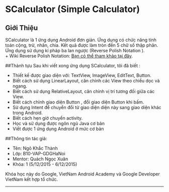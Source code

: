 ﻿# SCalculator (Simple Calculator)

## Giới Thiệu
SCalculator là 1 ứng dụng Android đơn giản. Ứng dụng có chức năng tính toán cộng, trừ, nhân, chia. Kết quả được làm tròn đến 5 chữ số thập phân. Ứng dụng sử dụng kí pháp ba lan ngược (Reverse Polish Notation ).
<br/>+ Wiki Reverse Polish Notation: <a href="https://en.wikipedia.org/wiki/Reverse_Polish_notation">Bạn có thể tham khảo tại đây</a>.

##Thành tựu
Sau khi viết xong ứng dụng SCalculator, tôi đã biết :
+ Thiết kế được giao diện với: TextView, ImageView, EditText, Button.
+ Biết cách sử dụng LinearLayout, căn chỉnh các View theo chiều dọc và ngang.
+ Biết cách sử dụng RelativeLayout, căn chỉnh vị trí tương đối giữa các View.
+ Biết cách chỉnh giao diện Button , đổi giao diện Button khi bấm.
+ Sử dụng Intent để chuyển đổi từ giao diện diện này sang giao diện khác trong Android.
+ Biết cách hẹn giờ chuyển activity.
+ Học và sử dụng được ngôn ngũ Java cơ bản
+ Viết được 1 ứng dụng Android ở mức cơ bản

##Thông tin tác giả:
+ Tên: Ngô Khắc Thành
+ Lớp: B10-VAP-GDGHaNoi
+ Mentor: Quách Ngọc Xuân
+ Khóa: 1 (5/12/2015 - 6/12/2015)

Khóa học này do Google, VietNam Android Academy và Google Developer VietNam kết hợp tổ chức.

***
